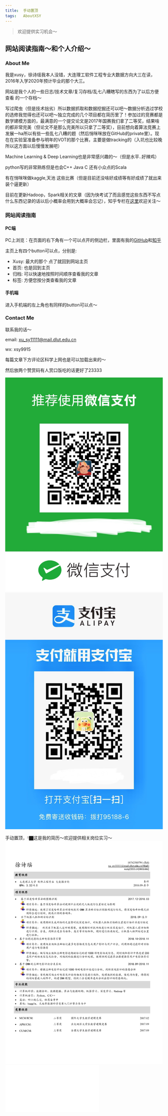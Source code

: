 ```yaml
---
title:	手动置顶
tags:	AboutXSY
---
```


> 欢迎提供实习机会～

## 网站阅读指南～和个人介绍～

### About Me 

我是xusy，徐诗瑶我本人没错，大连理工软件工程专业大数据方向大三在读，2016年入学2020年预计毕业的那个大三。

网站是我个人的一些日志/技术文章/复习存档/乱七八糟瞎写的东西为了以后方便查看 的一个存档～

写过爬虫（但是技术拙劣）所以数据抓取和数据挖掘还可以吧～数据分析选过学校的选修我觉得也还可以吧～独立完成的几个项目都在简历里了！参加过的竞赛都是数学建模方面的，最满意的一个提交论文是2017年国赛我们拿了二等奖，结果啥的都非常完美（但论文不是那么完美所以只拿了二等奖），目前想向着算法竞赛上发展一ha所以有些一些乱七八糟的题（然后悄咪咪放在GitHub的private里）。现在在实验室准备参与明年的VOT的那个比赛，主要是做tracking的（入坑也比较晚所以这方面以后慢慢发展吧）

Machine Learning & Deep Learning也是非常感兴趣的～（但是水平..好辣鸡）

python写的非常熟练但是也会C++ Java C 还有小众点的Scala

有在悄咪咪做kaggle,天池 这些比赛（但是目前还没啥好成绩等有好成绩了就出来装个逼更新）

目前在更新Hadoop，Spark相关的文章（因为快考试了而且感觉这些东西不写点什么东西记录的话以后小概率会用到大概率会忘记），知乎专栏在[这里](https://zhuanlan.zhihu.com/xusy2333)欢迎关注～

### 网站阅读指南

#### PC端

PC上浏览：在页面的右下角有一个可以点开的侧边栏，里面有我的[GitHub](https://github.com/41xu)和[知乎](https://www.zhihu.com/people/zhuo-ji-dui-chang/activities)

主页上有四个button可以点，分别是:

- Xusy: 最大的那个 点了就回到网站主页
- 首页: 也是回到主页
- 归档: 可以快速地按照时间顺序查看我的文章
- 标签: 方便您按分类查看我的文章

#### 手机端

进入手机端的左上角也有同样的button可以点～

### Contact Me

联系我的话～

email: xu_sy11111@mail.dlut.edu.cn

wx: xsy9915

每篇文章下方评论区科学上网也是可以加载出来的～

然后放两个赞赏码有人赏口饭吃的话更好了23333

![wx](/img/wx.jpg)
![zfb](/img/zfb.jpg)



手动置顶，👇🏿这是我的简历～欢迎提供相关岗位实习～
![test](/img/AboutMe.png)
![test](/img/0-0test.pdf)